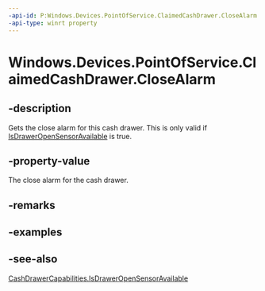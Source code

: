 ```yaml
---
-api-id: P:Windows.Devices.PointOfService.ClaimedCashDrawer.CloseAlarm
-api-type: winrt property
---
```


<!-- Property syntax
public Windows.Devices.PointOfService.CashDrawerCloseAlarm CloseAlarm { get; }
-->

# Windows.Devices.PointOfService.ClaimedCashDrawer.CloseAlarm

## -description
Gets the close alarm for this cash drawer. This is only valid if [IsDrawerOpenSensorAvailable](cashdrawercapabilities_isdraweropensensoravailable.md) is true.

## -property-value
The close alarm for the cash drawer.

## -remarks

## -examples

## -see-also
[CashDrawerCapabilities.IsDrawerOpenSensorAvailable](cashdrawercapabilities_isdraweropensensoravailable.md)